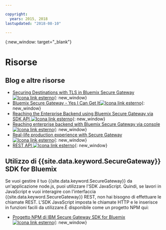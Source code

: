 ```yaml
---

copyright:
  years: 2015, 2018
lastupdated: "2018-08-10"

---
```

{:new_window: target="_blank"}

# Risorse 

## Blog e altre risorse

- [Securing Destinations with TLS in Bluemix Secure Gateway ![Icona link esterno](../../icons/launch-glyph.svg "Icona link esterno")](https://developer.ibm.com/bluemix/2015/04/17/securing-destinations-tls-bluemix-secure-gateway/){: new_window}
- [Bluemix Secure Gateway - Yes I Can Get It![Icona link esterno](../../icons/launch-glyph.svg "Icona link esterno")](https://developer.ibm.com/bluemix/2015/03/27/bluemix-secure-gateway-yes-can-get/){: new_window}
- [Reaching the Enterprise Backend using Bluemix Secure Gateway via SDK API ![Icona link esterno](../../icons/launch-glyph.svg "Icona link esterno")](https://developer.ibm.com/bluemix/2015/04/07/reaching-enterprise-backend-bluemix-secure-gateway-via-sdk-api/){: new_window}
- [Reaching enterprise backend with Bluemix Secure Gateway via console ![Icona link esterno](../../icons/launch-glyph.svg "Icona link esterno")](https://developer.ibm.com/bluemix/2015/04/01/reaching-enterprise-backend-bluemix-secure-gateway/){: new_window}
- [Real-life production experience with Secure Gateway ![Icona link esterno](../../icons/launch-glyph.svg "Icona link esterno")](https://www.ibm.com/blogs/bluemix/2015/11/secure-gateway-in-production-part1/){: new_window}
- [REST API ![Icona link esterno](../../icons/launch-glyph.svg "Icona link esterno")](https://new-console.ng.bluemix.net/apidocs/25){: new_window}


## Utilizzo di {{site.data.keyword.SecureGateway}} SDK for Bluemix
Se vuoi gestire il tuo {{site.data.keyword.SecureGateway}} da un'applicazione node.js, puoi utilizzare l'SDK JavaScript. Quindi, se lavori in JavaScript e vuoi interagire con l'interfaccia {{site.data.keyword.SecureGateway}} REST, non hai bisogno di effettuare le chiamate REST. L'SDK JavaScript imposta le chiamate HTTP e le inserisce in funzioni facili da utilizzare.È disponibile come un progetto NPM qui:

- [Progetto NPM di IBM Secure Gateway SDK for Bluemix ![Icona link esterno](../../icons/launch-glyph.svg "Icona link esterno")](https://www.npmjs.com/package/bluemix-secure-gateway){: new_window}
